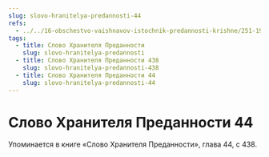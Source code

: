 ```yaml
---
slug: slovo-hranitelya-predannosti-44
refs:
  - ../../16-obschestvo-vaishnavov-istochnik-predannosti-krishne/251-1983-11-06-a1-individualnaya-lichnost-i-bogovdohnovennoe-nachalo-vajshnava.md
tags:
  - title: Слово Хранителя Преданности
    slug: slovo-hranitelya-predannosti
  - title: Слово Хранителя Преданности 438
    slug: slovo-hranitelya-predannosti-438
  - title: Слово Хранителя Преданности 44
    slug: slovo-hranitelya-predannosti-44
---
```


# Слово Хранителя Преданности 44

Упоминается в книге «Слово Хранителя Преданности», глава 44, с 438.



